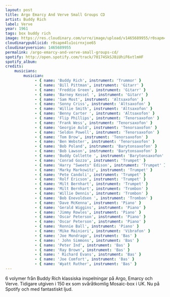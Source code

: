 ```yaml
---
layout: post
title: Argo Emarcy And Verve Small Groups CD
artist: Buddy Rich
label: Verve
year: 1961
tags: box buddy rich
image: https://res.cloudinary.com/urre/image/upload/v1465689955/r0sapm4lu1oirnxjoe65.jpg
cloudinarypublicid: r0sapm4lu1oirnxjoe65
cloudinaryversion: 1465689955
permalink: /argo-emarcy-and-verve-small-groups-cd/
spotify: http://open.spotify.com/track/70174SkSJ8iUhiF6xtlmHF
spotify_album: 
credits:
    musicians:
        musician:
             - { name: 'Buddy Rich', instrument: 'Trummor' }
             - { name: 'Bill Pittman', instrument: 'Gitarr' }
             - { name: 'Freddie Green', instrument: 'Gitarr' }
             - { name: 'Barney Kessel ', instrument: 'Gitarr' }
             - { name: 'Sam Most', instrument: 'Altsaxofon' }
             - { name: 'Sonny Criss', instrument: 'Altsaxofon' }
             - { name: 'Willie Smith', instrument: 'Altsaxofon' }
             - { name: 'Benny Carter ', instrument: 'Altsaxofon' }
             - { name: 'Flip Phillips', instrument: 'Tenorsaxofon' }
             - { name: 'Frank Wess', instrument: 'Tenorsaxofon' }
             - { name: 'Georgie Auld', instrument: 'Tenorsaxofon' }
             - { name: 'Seldon Powell', instrument: 'Tenorsaxofon' }
             - { name: 'Tom Brow', instrument: 'Tenorsaxofon' }
             - { name: 'Ben Webster', instrument: 'Tenorsaxofon' }
             - { name: 'Bob Poland', instrument: 'Barytonsaxofon' }
             - { name: 'Bob Lawson', instrument: 'Barytonsaxofon' }
             - { name: 'Buddy Collette ', instrument: 'Barytonsaxofon' }
             - { name: 'Conrad Gozzo', instrument: 'Trumpet' }
             - { name: 'Harry "Sweets" Edison', instrument: 'Trumpet' }
             - { name: 'Marky Markowitz', instrument: 'Trumpet' }
             - { name: 'Pete Candoli', instrument: 'Trumpet' }
             - { name: 'Rolf Ericson', instrument: 'Trumpet' }
             - { name: 'Milt Bernhart', instrument: 'Trumpet' }
             - { name: 'Milt Bernhart', instrument: 'Trombon' }
             - { name: 'Willie Dennis', instrument: 'Trombon' }
             - { name: 'Bob Enevoldsen ', instrument: 'Trombon' }
             - { name: 'Dave McKenna', instrument: 'Piano' }
             - { name: 'Gerald Wiggins', instrument: 'Piano' }
             - { name: 'Jimmy Rowles', instrument: 'Piano' }
             - { name: 'Oscar Peterson', instrument: 'Piano' }
             - { name: 'Oscar Peterson', instrument: 'Piano' }
             - { name: 'Ronnie Ball', instrument: 'Piano' }
             - { name: 'Mike Mainieri', instrument: 'Vibrafon' }
             - { name: 'Joe Mondrago', instrument: 'Bas' }
             - { name: ' John Simmons', instrument: 'Bas' }
             - { name: 'Peter Ind', instrument: 'Bas' }
             - { name: 'Ray Brown', instrument: 'Bas' }
             - { name: ' Richard Evans', instrument: 'Bas' }
             - { name: 'Joe Comfort', instrument: 'Bas' }
             - { name: 'Wyatt Ruther', instrument: 'Bas' }
---
```


6 volymer från Buddy Rich klassiska inspelningar på Argo, Emarcy och Verve. Tidigare utgiven i 150 ex som svåråtkomlig Mosaic-box i UK. Nu på Spotify och med fantastiskt ljud.